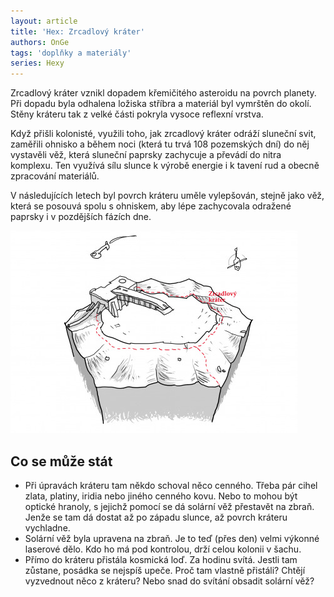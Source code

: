 ```yaml
---
layout: article
title: 'Hex: Zrcadlový kráter'
authors: OnGe
tags: 'doplňky a materiály'
series: Hexy
---
```


Zrcadlový kráter vznikl dopadem křemičitého asteroidu na povrch planety. Při dopadu byla odhalena ložiska stříbra a materiál byl vymrštěn do okolí. Stěny kráteru tak z velké části pokryla vysoce reflexní vrstva.

Když přišli kolonisté, využili toho, jak zrcadlový kráter odráží sluneční svit, zaměřili ohnisko a během noci (která tu trvá 108 pozemských dní) do něj vystavěli věž, která sluneční paprsky zachycuje a převádí do nitra komplexu. Ten využívá sílu slunce k výrobě energie i k tavení rud a obecně zpracování materiálů.

V následujících letech byl povrch kráteru uměle vylepšován, stejně jako věž, která se posouvá spolu s ohniskem, aby lépe zachycovala odražené paprsky i v pozdějších fázích dne.

![](hex-onge-02-opt.jpg)

## Co se může stát

- Při úpravách kráteru tam někdo schoval něco cenného. Třeba pár cihel zlata, platiny, iridia nebo jiného cenného kovu. Nebo to mohou být optické hranoly, s jejichž pomocí se dá solární věž přestavět na zbraň. Jenže se tam dá dostat až po západu slunce, až povrch kráteru vychladne.
- Solární věž byla upravena na zbraň. Je to teď (přes den) velmi výkonné laserové dělo. Kdo ho má pod kontrolou, drží celou kolonii v šachu.
- Přímo do kráteru přistála kosmická loď. Za hodinu svítá. Jestli tam zůstane, posádka se nejspíš upeče. Proč tam vlastně přistáli? Chtějí vyzvednout něco z kráteru? Nebo snad do svítání obsadit solární věž?
